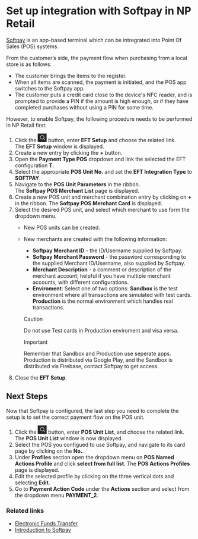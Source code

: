 # Set up integration with Softpay in NP Retail

[Softpay](https://www.softpay.io/) is an app-based terminal which can be intregrated into Point Of Sales (POS) systems.

From the customer’s side, the payment flow when purchasing from a local store is as follows:
 - The customer brings the items to the register.
 - When all items are scanned, the payment is initiated, and the POS app switches to the Softpay app.
 - The customer puts a credit card close to the device's NFC reader, and is prompted to provide a PIN if the amount is high enough, or if they have completed purchases without using a PIN for some time.

However, to enable Softpay, the following procedure needs to be performed in NP Retail first:

1. Click the ![Spyglass that opens the Tell Me feature](../../../images/Icons/Lightbulb_icon.png "Tell Me what you want to do") button, enter **EFT Setup** and choose the related link.         
   The **EFT Setup** window is displayed.
2. Create a new entry by clicking the **+** button. 
3. Open the **Payment Type POS** dropdown and link the selected the EFT configuration **T**.    
4. Select the appropriate **POS Unit No.** and set the **EFT Integration Type** to **SOFTPAY**.
5. Navigate to the **POS Unit Parameters** in the ribbon.  
   The **Softpay POS Merchant List** page is displayed.
6. Create a new POS unit and merchant combination entry by clicking on **+** in the ribbon.
   The **Softpay POS Merchant Card** is displayed.
7. Select the desired POS unit, and select which merchant to use form the dropdown menu.
   - New POS units can be created.
   - New merchants are created with the following information:
     - **Softpay Merchant ID** - the ID/Username supplied by Softpay.
     - **Softpay Merchant Password** - the password corresponding to the supplied Merchant ID/Username, also supplied by Softpay.
     - **Merchant Description** - a comment or description of the merchant account; helpful if you have multiple merchant accounts, with different configurations.
     - **Enviroment**: Select one of two options: **Sandbox** is the test environment where all transactions are simulated with test cards. **Production** is the normal environment which handles real transactions.
     > [!CAUTION]
     > Do not use Test cards in Production enviroment and visa versa.

     >[!IMPORTANT] 
     > Remember that Sandbox and Production use seperate apps. Production is distributed via Google Play, and the Sandbox is distributed via Firebase, contact Softpay to get access.
8. Close the **EFT Setup**.

## Next Steps
Now that Softpay is configured, the last step you need to complete the setup is to set the correct payment flow on the POS unit.

1. Click the ![Spyglass that opens the Tell Me feature](../../../images/Icons/Lightbulb_icon.png "Tell Me what you want to do") button,  enter **POS Unit List**, and choose the related link.
   The **POS Unit List** window is now displayed.
2. Select the POS you configued to use Softpay, and navigate to its card page by clicking on the **No.**.
3. Under **Profiles** section open the dropdown menu on **POS Named Actions Profile** and click **select from full list**.
   The **POS Actions Profiles** page is displayed.
4. Edit the selected profile by clicking on the three vertical dots and selecting **Edit**.
5. Go to **Payment Action Code** under the **Actions** section and select from the dropdown menu **PAYMENT_2**.
  

### Related links

- [Electronic Funds Transfer](../intro.md)
- [Introduction to Softpay](../explanation/softpay.md)